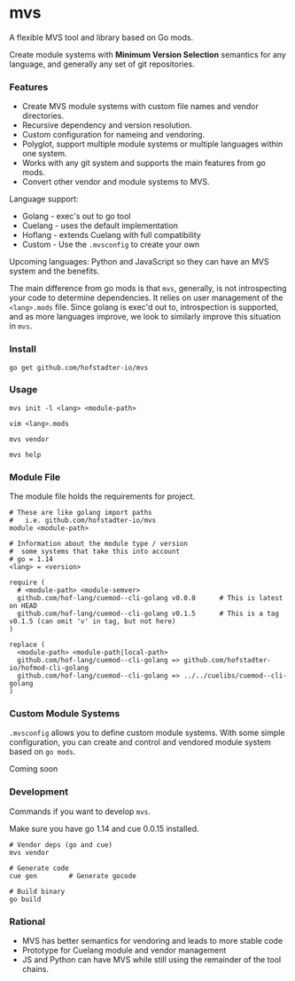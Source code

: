 # mvs

A flexible MVS tool and library based on Go mods.

Create module systems with __Minimum Version Selection__ semantics
for any language, and generally any set of git repositories.


### Features

- Create MVS module systems with custom file names and vendor directories.
- Recursive dependency and version resolution.
- Custom configuration for nameing and vendoring.
- Polyglot, support multiple module systems or multiple languages within one system.
- Works with any git system and supports the main features from go mods.
- Convert other vendor and module systems to MVS.

Language support:

- Golang - exec's out to go tool
- Cuelang - uses the default implementation
- Hoflang - extends Cuelang with full compatibility
- Custom - Use the `.mvsconfig` to create your own

Upcoming languages: Python and JavaScript so they can have an MVS system and the benefits.

The main difference from go mods is that `mvs`, generally,
is not introspecting your code to determine dependencies.
It relies on user management of the `<lang>.mods` file.
Since golang is exec'd out to, introspection is supported,
and as more languages improve, we look to similarly
improve this situation in `mvs`.


### Install

```shell
go get github.com/hofstadter-io/mvs
```


### Usage

```shell
mvs init -l <lang> <module-path>

vim <lang>.mods

mvs vendor

mvs help
```


### Module File

The module file holds the requirements for project.

```
# These are like golang import paths
#   i.e. github.com/hofstadter-io/mvs
module <module-path> 

# Information about the module type / version
#  some systems that take this into account
# go = 1.14
<lang> = <version>

require (
  # <module-path> <module-semver>
  github.com/hof-lang/cuemod--cli-golang v0.0.0      # This is latest on HEAD
  github.com/hof-lang/cuemod--cli-golang v0.1.5      # This is a tag v0.1.5 (can omit 'v' in tag, but not here)
)

replace (
  <module-path> <module-path|local-path>
  github.com/hof-lang/cuemod--cli-golang => github.com/hofstadter-io/hofmod-cli-golang
  github.com/hof-lang/cuemod--cli-golang => ../../cuelibs/cuemod--cli-golang
)
```


### Custom Module Systems

`.mvsconfig` allows you to define custom module systems.
With some simple configuration, you can create and control
and vendored module system based on `go mods`.

Coming soon


### Development

Commands if you want to develop `mvs`.

Make sure you have go 1.14 and cue 0.0.15 installed.

```shell
# Vendor deps (go and cue)
mvs vendor

# Generate code
cue gen        # Generate gocode

# Build binary
go build
```


### Rational

- MVS has better semantics for vendoring and leads to more stable code
- Prototype for Cuelang module and vendor management
- JS and Python can have MVS while still using the remainder of the tool chains.

